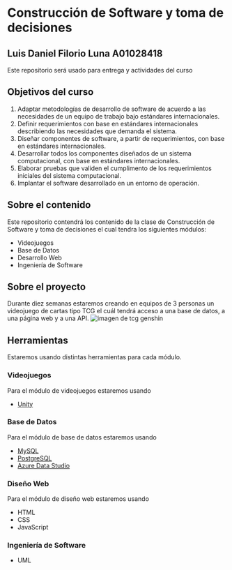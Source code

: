 # Construcción de Software y toma de decisiones
## Luis Daniel Filorio Luna A01028418
Este repositorio será usado para entrega y actividades del curso
## Objetivos del curso
1. Adaptar metodologías de desarrollo de software de acuerdo a las necesidades de un equipo de trabajo bajo estándares internacionales.
2. Definir requerimientos con base en estándares internacionales describiendo las necesidades que demanda el sistema.
3. Diseñar componentes de software, a partir de requerimientos, con base en estándares internacionales.
4. Desarrollar todos los componentes diseñados de un sistema computacional, con base en estándares internacionales.
5. Elaborar pruebas que validen el cumplimento de los requerimientos iniciales del sistema computacional.
6. Implantar el software desarrollado en un entorno de operación.
## Sobre el contenido
Este repositorio contendrá los contenido de la clase de Construcción de Software y toma de decisiones el cual tendra los siguientes módulos:
- Videojuegos
- Base de Datos
- Desarrollo Web
- Ingeniería de Software

## Sobre el proyecto
Durante diez semanas estaremos creando en equipos de 3 personas un videojuego de cartas tipo TCG el cuál tendrá acceso a una base de datos, a una página web y a una API.
![imagen de tcg genshin](https://th.bing.com/th/id/OIP.24ylyoJpJMmOjqg-jCgSqwHaEK?rs=1&pid=ImgDetMain)
## Herramientas
Estaremos usando distintas herramientas para cada módulo.
### Videojuegos
Para el módulo de videojuegos estaremos usando 
- [Unity](https://unity.com/es)
### Base de Datos
Para el módulo de base de datos estaremos usando
- [MySQL](https://www.mysql.com/)
- [PostgreSQL](https://www.postgresql.org/)
- [Azure Data Studio](https://azure.microsoft.com/en-us/products/data-studio/)
### Diseño Web
Para el módulo de diseño web estaremos usando
- HTML
- CSS
- JavaScript
### Ingeniería de Software
- UML


